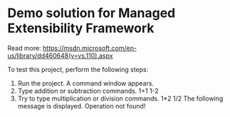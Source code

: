 # Demo solution for Managed Extensibility Framework

Read more: 
https://msdn.microsoft.com/en-us/library/dd460648(v=vs.110).aspx

To test this project, perform the following steps:
1. Run the project.
     A command window appears.
2. Type addition or subtraction commands.
     1+1
     1-2
3. Try to type multiplication or division commands.
     1*2
     1/2
   The following message is displayed.
     Operation not found!
